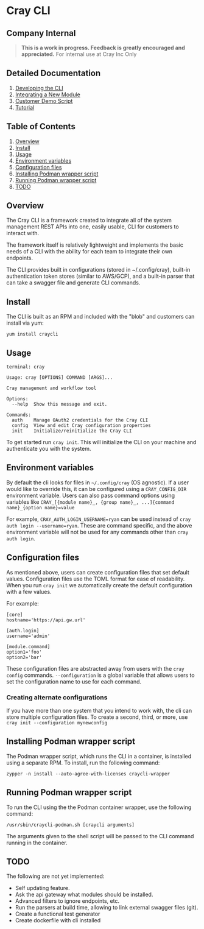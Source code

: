 # Cray CLI

## Company Internal


> __This is a work in progress. Feedback is greatly encouraged and appreciated.__
> For internal use at Cray Inc Only

## Detailed Documentation

1. [Developing the CLI](Developing.md)
1. [Integrating a New Module](Integration.md)
1. [Customer Demo Script](demo.md)
1. [Tutorial](Tutorial.md)

## Table of Contents

1. [Overview](#Overview)
1. [Install](#Install)
1. [Usage](#Usage)
1. [Environment variables](#Environment-variables)
1. [Configuration files](#Configuration-files)
1. [Installing Podman wrapper script](#installing-podman-wrapper-script)
1. [Running Podman wrapper script](#running-podman-wrapper-script)
1. [TODO](#TODO)

## Overview

The Cray CLI is a framework created to integrate all of the system management
REST APIs into one, easily usable, CLI for customers to interact with.

The framework itself is relatively lightweight and implements the basic
needs of a CLI with the ability for each team to integrate their own endpoints.

The CLI provides built in configurations (stored in ~/.config/cray), built-in
authentication token stores (similar to AWS/GCP), and a built-in parser
that can take a swagger file and generate CLI commands.

## Install

The CLI is built as an RPM and included with the "blob" and customers can install via yum:

    yum install craycli

## Usage

    terminal: cray

    Usage: cray [OPTIONS] COMMAND [ARGS]...

    Cray management and workflow tool

    Options:
      --help  Show this message and exit.

    Commands:
      auth    Manage OAuth2 credentials for the Cray CLI
      config  View and edit Cray configuration properties
      init    Initialize/reinitialize the Cray CLI

To get started run `cray init`. This will initialize the CLI on your machine and
authenticate you with the system.

## Environment variables

By default the cli looks for files in `~/.config/cray` (OS agnostic).
If a user would like to override this, it can be configured using a `CRAY_CONFIG_DIR`
environment variable. Users can also pass command options using variables like
`CRAY_[{module name}_, {group name}_, ...]{command name}_{option name}=value`

For example, `CRAY_AUTH_LOGIN_USERNAME=ryan` can be used instead of
`cray auth login --username=ryan`. These are command specific, and the above
environment variable will not be used for any commands other than `cray auth login`.

## Configuration files

As mentioned above, users can create configuration files that set default values.
Configuration files use the TOML format for ease of readability. When you run
`cray init` we automatically create the default configuration with a few values.

For example:

    [core]
    hostname='https://api.gw.url'

    [auth.login]
    username='admin'

    [module.command]
    option1='foo'
    option2='bar'

These configuration files are abstracted away from users with the `cray config`
commands. `--configuration` is a global variable that allows users to set the
configuration name to use for each command.

### Creating alternate configurations

If you have more than one system that you intend to work with, the cli can store multiple configuration files.  To create a second, third, or more, use `cray init --configuration mynewconfig`

## Installing Podman wrapper script

The Podman wrapper script, which runs the CLI in a container, is installed using a separate RPM. To install, run the following command:

    zypper -n install --auto-agree-with-licenses craycli-wrapper

## Running Podman wrapper script

To run the CLI using the the Podman container wrapper, use the following command:

    /usr/sbin/craycli-podman.sh [craycli arguments]

The arguments given to the shell script will be passed to the CLI command running in the container.

## TODO

The following are not yet implemented:

- Self updating feature.
- Ask the api gateway what modules should be installed.
- Advanced filters to ignore endpoints, etc.
- Run the parsers at build time, allowing to link external swagger files (git).
- Create a functional test generator
- Create dockerfile with cli installed
